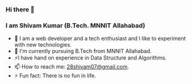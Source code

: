 ### Hi there 👋
### I am Shivam Kumar (B.Tech. MNNIT Allahabad)


   - 🔭 I am a web developer and a tech enthusiast and I like to experiment with new technologies.
   - 🌱 I'm currently pursuing B.Tech from MNNIT Allahabad.
   - ⚡I have hand on experience in Data Structure and Algorithms.
   - 📫 How to reach me: 28shivam07@gmail.com.
   - ⚡ Fun fact: There is no fun in life.

